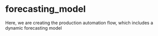 # forecasting_model
Here, we are creating the production automation flow, which includes a dynamic forecasting model
